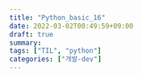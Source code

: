 ```yaml
---
title: "Python_basic_16"
date: 2022-03-02T00:49:59+09:00
draft: true
summary: 
tags: ["TIL", "python"]
categories: ["개발-dev"]
---
```

